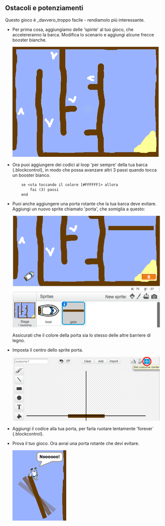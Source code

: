 ## Ostacoli e potenziamenti

Questo gioco è _davvero_troppo facile - rendiamolo più interessante.

+ Per prima cosa, aggiungiamo delle 'spinte' al tuo gioco, che accelereranno la barca. Modifica lo scenario e aggiungi alcune frecce booster bianche.

	![screenshot](images/boat-boost.png)

+ Ora puoi aggiungere dei codici al loop 'per sempre' della tua barca {.blockcontrol}, in modo che possa avanzare altri 3 passi quando tocca un booster bianco.

	```blocks
		se <sta toccando il colore [#FFFFFF]> allora
  			fai (3) passi
		end
	```

+ Puoi anche aggiungere una porta rotante che la tua barca deve evitare. Aggiungi un nuovo sprite chiamato 'porta', che somiglia a questo:

	![screenshot](images/boat-gate.png)

	Assicurati che il colore della porta sia lo stesso delle altre barriere di legno.

+ Imposta il centro dello sprite porta.

	![screenshot](images/boat-center.png)

+ Aggiungi il codice alla tua porta, per farla ruotare lentamente 'forever` {.blockcontrol}.

+ Prova il tuo gioco. Ora avrai una porta rotante che devi evitare.

	![screenshot](images/boat-gate-test.png)
